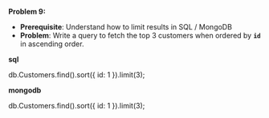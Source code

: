 
**Problem 9:**

- **Prerequisite**: Understand how to limit results in SQL / MongoDB
- **Problem**: Write a query to fetch the top 3 customers when ordered by **`id`** in ascending order.

**sql**

db.Customers.find().sort({ id: 1 }).limit(3);

**mongodb**

db.Customers.find().sort({ id: 1 }).limit(3);
